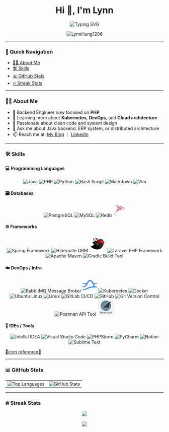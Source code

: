<h1 align="center">Hi 👋, I'm Lynn</h1>

<p align="center">
  <img src="https://readme-typing-svg.herokuapp.com?font=Fira+Code&duration=3000&pause=1000&center=true&vCenter=true&width=435&lines=Backend+Engineer+from+Taiwan;Love+Cat+and+Money;Crafting+robust+backend+systems+🚀;Always+learning+%26+improving+🧠" alt="Typing SVG" />
</p>

<p align="center">
  <img src="https://komarev.com/ghpvc/?username=LynnHung1206&label=Profile+views&color=0e75b6&style=flat" alt="LynnHung1206" />
</p>

---

### 🧭 Quick Navigation

- [👩‍💻 About Me](#-about-me)
- [🛠️ Skills](#️-skills)
- [📊 GitHub Stats](#-github-stats)
- [🔥 Streak Stats](#-streak-stats)

---

### 👩‍💻 About Me

- 🔭 Backend Engineer now focused on **PHP**
- 🌱 Learning more about **Kubernetes**, **DevOps**, and **Cloud architecture**
- 🧠 Passionate about clean code and system design
- 💬 Ask me about Java backend, ERP system, or distributed architecture
- 📫 Reach me at: [My Blog](https://lynnhung1206.github.io/) ｜ [LinkedIn](https://www.linkedin.com/in/lynn-hung-40a71a239)

---

### 🛠️ Skills

#### 💻 Programming Languages
<p align="center">
  <img src="https://skillicons.dev/icons?i=java" title="Java" />
  <img src="https://skillicons.dev/icons?i=php" title="PHP" />
  <img src="https://skillicons.dev/icons?i=python" title="Python" />
  <img src="https://skillicons.dev/icons?i=bash" title="Bash Script" />
  <img src="https://skillicons.dev/icons?i=md" title="Markdown" />
  <img src="https://skillicons.dev/icons?i=vim" title="Vim" />
</p>

#### 🗃️ Databases
<p align="center">
  <img src="https://skillicons.dev/icons?i=postgresql" title="PostgreSQL" />
  <img src="https://skillicons.dev/icons?i=mysql" title="MySQL" />
  <img src="https://skillicons.dev/icons?i=redis" title="Redis" />
  <img src="https://raw.githubusercontent.com/LynnHung1206/LynnHung1206/main/assets/SQL-Server-Logo.svg" height="42" title="Microsoft SQL Server" />
</p>

#### ⚙️ Frameworks
<p align="center">
  <img src="https://skillicons.dev/icons?i=spring" title="Spring Framework" />
  <img src="https://skillicons.dev/icons?i=hibernate" title="Hibernate ORM" />
  <img src="https://raw.githubusercontent.com/LynnHung1206/LynnHung1206/main/assets/mybatis.png" 
     height="46" 
     title="MyBatis ORM" 
     style="border-radius: 8px; background-color: #f5f5f5; padding: 4px;" />
  <img src="https://skillicons.dev/icons?i=laravel" title="Laravel PHP Framework" />
  <img src="https://skillicons.dev/icons?i=maven" title="Apache Maven" />
  <img src="https://skillicons.dev/icons?i=gradle" title="Gradle Build Tool" />
  
</p>

#### ☁️ DevOps / Infra
<p align="center">
  <img src="https://skillicons.dev/icons?i=rabbitmq" title="RabbitMQ Message Broker" />
  <img src="https://raw.githubusercontent.com/LynnHung1206/LynnHung1206/main/assets/pulsar.png" height="46" title="pulsar" />
  <img src="https://skillicons.dev/icons?i=kubernetes" title="Kubernetes" />
  <img src="https://skillicons.dev/icons?i=docker" title="Docker" />
  <img src="https://skillicons.dev/icons?i=ubuntu" title="Ubuntu Linux" />
  <img src="https://skillicons.dev/icons?i=linux" title="Linux" />
  <img src="https://skillicons.dev/icons?i=gitlab" title="GitLab CI/CD" />
  <img src="https://skillicons.dev/icons?i=github" title="GitHub" />
  <img src="https://skillicons.dev/icons?i=git" title="Git Version Control" />
  <img src="https://skillicons.dev/icons?i=postman" title="Postman API Tool" />
  <img src="https://raw.githubusercontent.com/LynnHung1206/LynnHung1206/main/assets/wireshark.png" 
     height="46" 
     title="wireshark" 
     style="border-radius: 8px; background-color: #f5f5f5; padding: 4px;" />
</p>

#### 🧰 IDEs / Tools
<p align="center">
  <img src="https://skillicons.dev/icons?i=idea" title="IntelliJ IDEA" />
  <img src="https://skillicons.dev/icons?i=vscode" title="Visual Studio Code" />
  <img src="https://skillicons.dev/icons?i=phpstorm" title="PHPStorm" />
  <img src="https://skillicons.dev/icons?i=pycharm" title="PyCharm" />
  <img src="https://skillicons.dev/icons?i=notion" title="Notion" />
  <img src="https://skillicons.dev/icons?i=sublime" title="Sublime Text" />
</p>

 [🩷icon reference💛](https://skillicons.dev)

 
---


### 📊 GitHub Stats

<table align="center">
  <tr>
    <td>
      <picture>
        <source media="(prefers-color-scheme: dark)" srcset="https://github-readme-stats.vercel.app/api/top-langs?username=LynnHung1206&layout=donut&langs_count=5&theme=dracula&locale=zh-tw&exclude_repo=LynnHung1206.github.io,IPET,IPET_Spring.ver">
        <img height="300" src="https://github-readme-stats.vercel.app/api/top-langs?username=LynnHung1206&layout=donut&langs_count=5&theme=default&locale=zh-tw&exclude_repo=LynnHung1206.github.io,IPET,IPET_Spring.ver" alt="Top Languages" />
      </picture>
    </td>
    <td>
      <picture>
        <source media="(prefers-color-scheme: dark)" srcset="https://github-readme-stats.vercel.app/api?username=LynnHung1206&show_icons=true&theme=dracula&locale=zh-tw&include_all_commits=true">
        <img height="300" src="https://github-readme-stats.vercel.app/api?username=LynnHung1206&show_icons=true&theme=default&locale=zh-tw&include_all_commits=true" alt="GitHub Stats" />
      </picture>
    </td>
  </tr>
</table>

---

### 🔥 Streak Stats

<p align="center">
  <img src="https://streak-stats.demolab.com?user=LynnHung1206&theme=dracula&hide_border=false&locale=zh-tw" />
</p>



<p align="center">
  <a href="https://github.com/ashutosh00710/github-readme-activity-graph">
    <img src="https://github-readme-activity-graph.vercel.app/graph?username=LynnHung1206&bg_color=fef4f9&color=f48fb1&title_color=ec407a&line=f06292&point=f8bbd0&radius=10" />
  </a>
</p>
